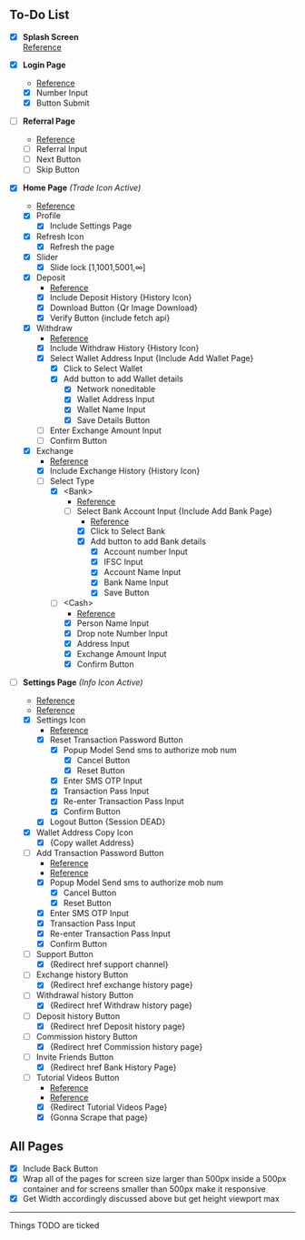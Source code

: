 ## To-Do List

- [x] **Splash Screen**  
  <a href="https://i.ibb.co/n34BQMv/Screenshot-20240505-023727.png" target="_blank" rel="noopener">Reference</a>

- [x] **Login Page**  
    - <a href="https://i.ibb.co/7zLd9CY/Screenshot-20240505-023744.png" target="_blank" rel="noopener">Reference</a>  
    - [x] Number Input  
    - [x] Button Submit

- [ ] **Referral Page**  
    - <a href="https://i.ibb.co/dtgtbt7/Screenshot-20240505-023831.png" target="_blank" rel="noopener">Reference</a>  
    - [ ] Referral Input  
    - [ ] Next Button  
    - [ ] Skip Button

- [x] **Home Page** *(Trade Icon Active)*  
    - <a href="https://i.ibb.co/Jv4wsnL/Screenshot-20240505-023948.png" target="_blank" rel="noopener">Reference</a>  
    - [x] Profile  
        - [x] Include Settings Page  
    - [x] Refresh Icon  
        - [x] Refresh the page  
    - [x] Slider  
        - [x] Slide lock [1,1001,5001,∞]  
    - [x] Deposit  
        - <a href="https://i.ibb.co/DkQvP9C/Screenshot-20240505-031156.png" target="_blank" rel="noopener">Reference</a>  
        - [x] Include Deposit History {History Icon}  
        - [x] Download Button {Qr Image Download}  
        - [x] Verify Button {include fetch api}  
    - [x] Withdraw  
        - <a href="https://i.ibb.co/qgxPdJt/Screenshot-20240505-024128.png" target="_blank" rel="noopener">Reference</a>  
        - [x] Include Withdraw History {History Icon}  
        - [x] Select Wallet Address Input {Include Add Wallet Page}  
            - [x] Click to Select Wallet  
            - [x] Add button to add Wallet details  
                - [x] Network noneditable  
                - [x] Wallet Address Input  
                - [x] Wallet Name Input  
                - [x] Save Details Button  
        - [ ] Enter Exchange Amount Input  
        - [ ] Confirm Button  
    - [x] Exchange  
        - <a href="https://i.ibb.co/XVTy5tT/Screenshot-20240505-024145.png" target="_blank" rel="noopener">Reference</a>  
        - [x] Include Exchange History {History Icon}  
        - [ ] Select Type  
            - [x] &lt;Bank&gt;  
                - <a href="https://i.ibb.co/WKRz6pP/Screenshot-20240505-024134.png" target="_blank" rel="noopener">Reference</a>  
                - [ ] Select Bank Account Input {Include Add Bank Page}  
                    - <a href="https://i.ibb.co/BKHCCnF/Screenshot-20240505-024517.png" target="_blank" rel="noopener">Reference</a>  
                    - [x] Click to Select Bank  
                    - [x] Add button to add Bank details  
                        - [x] Account number Input  
                        - [x] IFSC Input  
                        - [x] Account Name Input  
                        - [x] Bank Name Input  
                        - [x] Save Button  
            - [ ] &lt;Cash&gt;  
                - <a href="https://i.ibb.co/XzZBxh7/Screenshot-20240505-024149.png" target="_blank" rel="noopener">Reference</a>  
                - [x] Person Name Input  
                - [x] Drop note Number Input  
                - [x] Address Input  
                - [x] Exchange Amount Input  
                - [x] Confirm Button

- [ ] **Settings Page** *(Info Icon Active)*  
    - <a href="https://i.ibb.co/gM5p5MZ/Screenshot-20240505-023958.png" target="_blank" rel="noopener">Reference</a>  
    - <a href="https://i.ibb.co/xzgH3n3/Screenshot-20240505-024002.png" target="_blank" rel="noopener">Reference</a>  
    - [x] Settings Icon  
        - <a href="https://i.ibb.co/zbtNr0H/Screenshot-20240505-024019.png" target="_blank" rel="noopener">Reference</a>  
        - [x] Reset Transaction Password Button  
            - [x] Popup Model Send sms to authorize mob num  
                - [x] Cancel Button  
                - [x] Reset Button  
            - [x] Enter SMS OTP Input  
            - [x] Transaction Pass Input  
            - [x] Re-enter Transaction Pass Input  
            - [x] Confirm Button  
        - [x] Logout Button {Session DEAD}  
    - [x] Wallet Address Copy Icon  
        - [x] {Copy wallet Address}  
    - [ ] Add Transaction Password Button  
        - <a href="https://i.ibb.co/p3c7yX3/Screenshot-20240505-024029.png" target="_blank" rel="noopener">Reference</a>  
        - <a href="https://i.ibb.co/3TDtRj0/Screenshot-20240505-024023.png" target="_blank" rel="noopener">Reference</a>  
        - [x] Popup Model Send sms to authorize mob num  
            - [x] Cancel Button  
            - [x] Reset Button  
        - [x] Enter SMS OTP Input  
        - [x] Transaction Pass Input  
        - [x] Re-enter Transaction Pass Input  
        - [x] Confirm Button  
    - [ ] Support Button  
        - [x] {Redirect href support channel}  
    - [ ] Exchange history Button  
        - [x] {Redirect href exchange history page}  
    - [ ] Withdrawal history Button  
        - [x] {Redirect href Withdraw history page}  
    - [ ] Deposit history Button  
        - [x] {Redirect href Deposit history page}  
    - [ ] Commission history Button  
        - [x] {Redirect href Commission history page}  
    - [ ] Invite Friends Button  
        - [x] {Redirect href Bank History Page}  
    - [ ] Tutorial Videos Button  
        - <a href="https://i.ibb.co/v4PY7Mh/Screenshot-20240505-024102.png" target="_blank" rel="noopener">Reference</a>  
        - <a href="https://i.ibb.co/hWLk05s/Screenshot-20240505-024105.png" target="_blank" rel="noopener">Reference</a>  
        - [x] {Redirect Tutorial Videos Page}  
        - [x] {Gonna Scrape that page}

## All Pages  
- [x] Include Back Button  
- [x] Wrap all of the pages for screen size larger than 500px inside a 500px container and for screens smaller than 500px make it responsive  
- [x] Get Width accordingly discussed above but get height viewport max  

---

Things TODO are ticked
